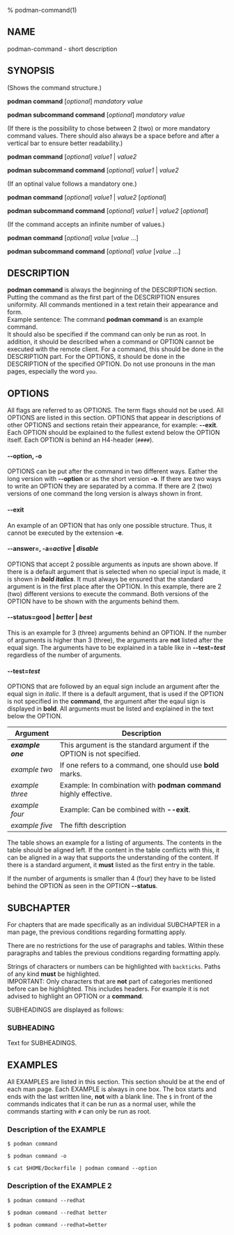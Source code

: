 % podman-command(1)

## NAME
podman\-command - short description

## SYNOPSIS
(Shows the command structure.)

**podman command** [*optional*] *mandatory value*

**podman subcommand command** [*optional*] *mandatory value*

(If there is the possibility to chose between 2 (two) or more mandatory command values. There should also always be a space before and after a vertical bar to ensure better readability.)

**podman command** [*optional*] *value1* | *value2*

**podman subcommand command** [*optional*] *value1* | *value2*

(If an optinal value follows a mandatory one.)

**podman command** [*optional*] *value1* | *value2* [*optional*]

**podman subcommand command** [*optional*] *value1* | *value2* [*optional*]

(If the command accepts an infinite number of values.)

**podman command** [*optional*] *value* [*value* ...]

**podman subcommand command** [*optional*] *value* [*value* ...]

## DESCRIPTION
**podman command** is always the beginning of the DESCRIPTION section. Putting the command as the first part of the DESCRIPTION ensures uniformity. All commands mentioned in a text retain their appearance and form.\
Example sentence: The command **podman command** is an example command.\
It should also be specified if the command can only be run as root. In addition, it should be described when a command or OPTION cannot be executed with the remote client. For a command, this should be done in the DESCRIPTION part. For the OPTIONS, it should be done in the DESCRIPTION of the specified OPTION. Do not use pronouns in the man pages, especially the word `you`.

## OPTIONS
All flags are referred to as OPTIONS. The term flags should not be used. All OPTIONS are listed in this section. OPTIONS that appear in descriptions of other OPTIONS and sections retain their appearance, for example: **--exit**. Each OPTION should be explained to the fullest extend below the OPTION itself. Each OPTION is behind an H4-header (`####`).

#### **--option**, **-o**

OPTIONS can be put after the command in two different ways. Eather the long version with **--option** or as the short version **-o**. If there are two ways to write an OPTION they are separated by a comma. If there are 2 (two) versions of one command the long version is always shown in front.

#### **--exit**

An example of an OPTION that has only one possible structure. Thus, it cannot be executed by the extension **-e**.

#### **--answer**=, **-a**=**_active_** | *disable*

OPTIONS that accept 2 possible arguments as inputs are shown above. If there is a default argument that is selected when no special input is made, it is shown in **_bold italics_**. It must always be ensured that the standard argument is in the first place after the OPTION. In this example, there are 2 (two) different versions to execute the command. Both versions of the OPTION have to be shown with the arguments behind them.

#### **--status**=**good** | *better* | *best*

This is an example for 3 (three) arguments behind an OPTION. If the number of arguments is higher than 3 (three), the arguments are **not** listed after the equal sign. The arguments have to be explained in a table like in **--test**=**_test_** regardless of the number of arguments.

#### **--test**=**_test_**

OPTIONS that are followed by an equal sign include an argument after the equal sign in *italic*. If there is a default argument, that is used if the OPTION is not specified in the **command**, the argument after the eqaul sign is displayed in **bold**. All arguments must be listed and explained in the text below the OPTION.

| Argument           | Description                                                                 |
| -                  | -                                                                           |
| **_example one_**  | This argument is the standard argument if the OPTION is not specified.      |
| *example two*      | If one refers to a command, one should use **bold** marks.                  |
| *example three*    | Example: In combination with **podman command** highly effective.            |
| *example four*     | Example: Can be combined with **--exit**.                                   |
| *example five*     | The fifth description                                                       |

The table shows an example for a listing of arguments. The contents in the table should be aligned left. If the content in the table conflicts with this, it can be aligned in a way that supports the understanding of the content. If there is a standard argument, it **must** listed as the first entry in the table.

If the number of arguments is smaller than 4 (four) they have to be listed behind the OPTION as seen in the OPTION **--status**.

## SUBCHAPTER
For chapters that are made specifically as an individual SUBCHAPTER in a man page, the previous conditions regarding formatting apply.

There are no restrictions for the use of paragraphs and tables. Within these paragraphs and tables the previous conditions regarding formatting apply.

Strings of characters or numbers can be highlighted with `backticks`. Paths of any kind **must** be highlighted.\
IMPORTANT: Only characters that are **not** part of categories mentioned before can be highlighted. This includes headers. For example it is not advised to highlight an OPTION or a **command**.

SUBHEADINGS are displayed as follows:
### SUBHEADING
Text for SUBHEADINGS.

## EXAMPLES
All EXAMPLES are listed in this section. This section should be at the end of each man page. Each EXAMPLE is always in one box. The box starts and ends with the last written line, **not** with a blank line. The `$` in front of the commands indicates that it can be run as a normal user, while the commands starting with `#` can only be run as root.

### Description of the EXAMPLE
```
$ podman command

$ podman command -o

$ cat $HOME/Dockerfile | podman command --option
```

### Description of the EXAMPLE 2
```
$ podman command --redhat

$ podman command --redhat better

$ podman command --redhat=better
```
